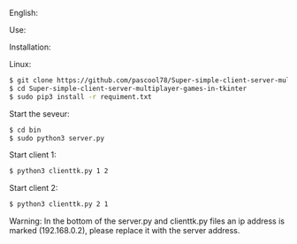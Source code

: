 English:

Use:

Installation:

Linux:
```sh
$ git clone https://github.com/pascool78/Super-simple-client-server-multiplayer-games-in-tkinter.git
$ cd Super-simple-client-server-multiplayer-games-in-tkinter
$ sudo pip3 install -r requiment.txt
```

Start the seveur:
```sh
$ cd bin
$ sudo python3 server.py
```

Start client 1:
```sh
$ python3 clienttk.py 1 2
```

Start client 2:
```sh
$ python3 clienttk.py 2 1
```

Warning: In the bottom of the server.py and clienttk.py files an ip address is marked (192.168.0.2), please replace it with the server address.
